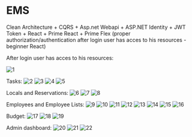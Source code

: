 # EMS
Clean Architecture + CQRS + Asp.net Webapi + ASP.NET Identity + JWT Token + React + Prime React + Prime Flex (proper authorization/authentication after login user has acces to his resources - beginner React)

After login user has acces to his resources:

![1](https://github.com/user-attachments/assets/b0bc9fd4-e8b0-4f4f-aa11-fd4995ba9401)

Tasks:
![2](https://github.com/user-attachments/assets/3aa72e47-7a94-4ea4-a296-12bf6fa92be1)
![3](https://github.com/user-attachments/assets/c613b50a-b08c-43d3-820c-06602cb121a7)
![4](https://github.com/user-attachments/assets/83783df3-774e-4420-b4fd-16239f06cf77)
![5](https://github.com/user-attachments/assets/4f0a55f7-77a2-4ebc-83d1-703fa3069be1)

Locals and Reservations:
![6](https://github.com/user-attachments/assets/89fd241a-2bb3-4794-8a11-d3fa76b584e6)
![7](https://github.com/user-attachments/assets/f584763b-f55f-4e20-a0aa-3c5a18e93e9b)
![8](https://github.com/user-attachments/assets/e79fbf07-f316-4922-96e4-2abd59cb820c)

Employees and Employee Lists:
![9](https://github.com/user-attachments/assets/07cf9dcb-54fc-4eb7-b3a6-6a02882c4448)
![10](https://github.com/user-attachments/assets/f69c9080-bf3a-4970-89fe-77800a299717)
![11](https://github.com/user-attachments/assets/592fa6c5-4631-48ad-a362-8a4b9d5dfc24)
![12](https://github.com/user-attachments/assets/a4ae866f-d2a4-4480-b14a-808c64e3aedf)
![13](https://github.com/user-attachments/assets/2a7ce6dd-7f99-4de1-b0bf-f3a1ec012c18)
![14](https://github.com/user-attachments/assets/a35091e5-10f9-4820-ade7-ff570f5da49b)
![15](https://github.com/user-attachments/assets/e1e9adc2-b427-45fa-89a4-9a641feacb13)
![16](https://github.com/user-attachments/assets/2945905e-6a5e-4e97-b767-9f723536b576)


<!--![5](https://github.com/user-attachments/assets/eb410c30-720c-4ce7-aac9-d1faced2f45d)-->

Budget:
![17](https://github.com/user-attachments/assets/e794e3cf-d9d2-4edd-9d62-4c698a685a65)
![18](https://github.com/user-attachments/assets/3d89259d-ee36-4dd2-9a18-4cb32fac42da)
![19](https://github.com/user-attachments/assets/c28f05e3-3d18-49c6-980d-61093bd466a6)

Admin dashboard:
![20](https://github.com/user-attachments/assets/19bf3cbd-956c-41aa-9402-a4fc102f32cf)
![21](https://github.com/user-attachments/assets/4a37fb5e-5182-4719-ac55-b8667a8f1155)
![22](https://github.com/user-attachments/assets/f417641b-07b2-4695-9a4f-5dff0ac7d357)
